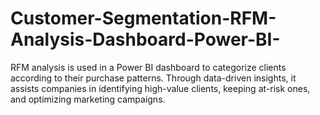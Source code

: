 # Customer-Segmentation-RFM-Analysis-Dashboard-Power-BI-
RFM analysis is used in a Power BI dashboard to categorize clients according to their purchase patterns. Through data-driven insights, it assists companies in identifying high-value clients, keeping at-risk ones, and optimizing marketing campaigns.
